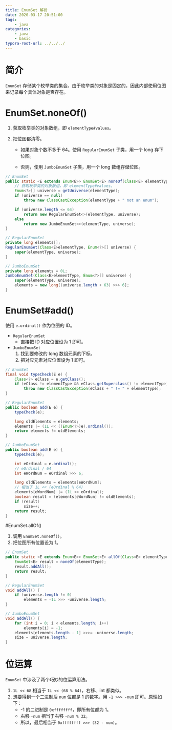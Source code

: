 ```yaml
---
title: EnumSet 解析
date: 2020-03-17 20:51:00
tags:
	- java
categories:
	- java
	- basic
typora-root-url: ../../../
---
```


# 简介

`EnumSet` 存储某个枚举类的集合。由于枚举类的对象是固定的，因此内部使用位图来记录每个具体对象是否存在。

# EnumSet.noneOf()

1. 获取枚举类的对象数组，即 `elementType#values`。

2. 把位图都清零。

   - 如果对象个数不多于 64。使用 `RegularEnumSet` 子类，用一个 long 存下位图。

   - 否则，使用 `JumboEnumSet` 子类，用一个 long 数组存储位图。

```java
// EnumSet
public static <E extends Enum<E>> EnumSet<E> noneOf(Class<E> elementType) {
    // 获取枚举类的对象数组，即 elementType#values。
    Enum<?>[] universe = getUniverse(elementType);
    if (universe == null)
        throw new ClassCastException(elementType + " not an enum");

    if (universe.length <= 64)
        return new RegularEnumSet<>(elementType, universe);
    else
        return new JumboEnumSet<>(elementType, universe);
}

// RegularEnumSet
private long elements[];
RegularEnumSet(Class<E>elementType, Enum<?>[] universe) {
    super(elementType, universe);
}

// JumboEnumSet
private long elements = 0L;
JumboEnumSet(Class<E>elementType, Enum<?>[] universe) {
    super(elementType, universe);
    elements = new long[(universe.length + 63) >>> 6];
}
```

# EnumSet#add()

使用 `e.ordinal()` 作为位图的 ID。

- `RegularEnumSet`
  - 直接把 ID 对应位置设为 1 即可。
- `JumboEnumSet`
  1. 找到要修改的 long 数组元素的下标。
  2. 把对应元素对应位置设为 1 即可。

```java
// EnumSet
final void typeCheck(E e) {
    Class<?> eClass = e.getClass();
    if (eClass != elementType && eClass.getSuperclass() != elementType)
        throw new ClassCastException(eClass + " != " + elementType);
}

// RegularEnumSet
public boolean add(E e) {
    typeCheck(e);

    long oldElements = elements;
    elements |= (1L << ((Enum<?>)e).ordinal());
    return elements != oldElements;
}

// JumboEnumSet
public boolean add(E e) {
    typeCheck(e);

    int eOrdinal = e.ordinal();
    // eOrdinal / 64
    int eWordNum = eOrdinal >>> 6;

    long oldElements = elements[eWordNum];
    // 相当于 1L << (eOrdinal % 64)
    elements[eWordNum] |= (1L << eOrdinal);
    boolean result = (elements[eWordNum] != oldElements);
    if (result)
        size++;
    return result;
}
```

#EnumSet.allOf()

1. 调用 `EnumSet.noneOf()`。
2. 把位图所有位置设为 1。

```java
// EnumSet
public static <E extends Enum<E>> EnumSet<E> allOf(Class<E> elementType) {
    EnumSet<E> result = noneOf(elementType);
    result.addAll();
    return result;
}

// RegularEnumSet
void addAll() {
    if (universe.length != 0)
        elements = -1L >>> -universe.length;
}

// JumboEnumSet
void addAll() {
    for (int i = 0; i < elements.length; i++)
        elements[i] = -1;
    elements[elements.length - 1] >>>= -universe.length;
    size = universe.length;
}
```

# 位运算

`EnumSet` 中涉及了两个巧妙的位运算用法。

1. `1L << 68` 相当于 `1L << (68 % 64)`，右移、int 都类似。
2. 想要得到一个二进制后 `num` 位都是 1 的数字。用 `-1 >>> -num` 即可。原理如下：
   - -1 的二进制是 `0xffffffff`，即所有位都为 1。
   - 右移 `-num` 相当于右移 `-num % 32`。
   - 所以，最后相当于 `0xffffffff >>> (32 - num)`。